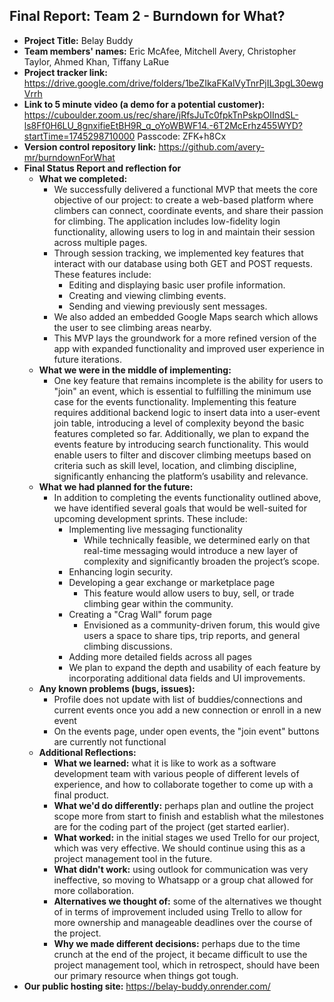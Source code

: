 ## Final Report: Team 2 - Burndown for What?

* **Project Title:** Belay Buddy
* **Team members' names:** Eric McAfee, Mitchell Avery, Christopher Taylor, Ahmed Khan, Tiffany LaRue
* **Project tracker link:** https://drive.google.com/drive/folders/1beZIkaFKalVyTnrPjIL3pgL30ewgVrrh
* **Link to 5 minute video (a demo for a potential customer):** https://cuboulder.zoom.us/rec/share/jRfsJuTc0fpkTnPskpOIIndSL-ls8Ff0H6LU_8gnxifieEtBH9R_q_oYoWBWF14.-6T2McErhz455WYD?startTime=1745298710000 Passcode: ZFK+h8Cx
* **Version control repository link:** https://github.com/avery-mr/burndownForWhat
* **Final Status Report and reflection for**
  * **What we completed:**
    * We successfully delivered a functional MVP that meets the core objective of our project: to create a web-based platform where climbers can connect, coordinate 
     events, and share their passion for climbing. The application includes low-fidelity login functionality, allowing users to log in and maintain their session 
     across multiple pages.
    * Through session tracking, we implemented key features that interact with our database using both GET and POST requests. These features include:
      * Editing and displaying basic user profile information.
      * Creating and viewing climbing events.
      * Sending and viewing previously sent messages.
    * We also added an embedded Google Maps search which allows the user to see climbing areas nearby.
    * This MVP lays the groundwork for a more refined version of the app with expanded functionality and improved user experience in future iterations. 
  * **What we were in the middle of implementing:**
    * One key feature that remains incomplete is the ability for users to "join" an event, which is essential to fulfilling the minimum use case for the events functionality. Implementing this feature requires additional backend logic to insert data into a user-event join table, introducing a level of complexity 
      beyond the basic features completed so far. Additionally, we plan to expand the events feature by introducing search functionality. This would enable users to 
      filter and discover climbing meetups based on criteria such as skill level, location, and climbing discipline, significantly enhancing the platform’s 
      usability and relevance.
  * **What we had planned for the future:**
    * In addition to completing the events functionality outlined above, we have identified several goals that would be well-suited for upcoming development sprints. These include:
      * Implementing live messaging functionality
        * While technically feasible, we determined early on that real-time messaging would introduce a new layer of complexity and significantly broaden the project’s scope.
      * Enhancing login security.
      * Developing a gear exchange or marketplace page
        * This feature would allow users to buy, sell, or trade climbing gear within the community.
      * Creating a "Crag Wall" forum page
        * Envisioned as a community-driven forum, this would give users a space to share tips, trip reports, and general climbing discussions.
      * Adding more detailed fields across all pages
      *   We plan to expand the depth and usability of each feature by incorporating additional data fields and UI improvements.
  * **Any known problems (bugs, issues):**
      * Profile does not update with list of buddies/connections and current events once you add a new connection or enroll in a new event
      * On the events page, under open events, the "join event" buttons are currently not functional
  * **Additional Reflections:**
      * **What we learned:** what it is like to work as a software development team with various people of different levels of experience, and how to collaborate together to come up with a final product.
      * **What we'd do differently:** perhaps plan and outline the project scope more from start to finish and establish what the milestones are for the coding part of the project (get started earlier).
      * **What worked:** in the initial stages we used Trello for our project, which was very effective. We should continue using this as a project management tool in the future.
      * **What didn't work:** using outlook for communication was very ineffective, so moving to Whatsapp or a group chat allowed for more collaboration.
      * **Alternatives we thought of:** some of the alternatives we thought of in terms of improvement included using Trello to allow for more ownership and manageable deadlines over the course of the project.
      * **Why we made different decisions:** perhaps due to the time crunch at the end of the project, it became difficult to use the project management tool, which in retrospect, should have been our primary resource when things got tough.
* **Our public hosting site:** https://belay-buddy.onrender.com/
